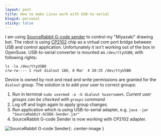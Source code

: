 ```yaml
---
layout: post
title: How to make Linux work with USB-to-serial
blogid: personal
sticky: false
---
```


I am using [SourceRabbit G-code sender](https://www.sourcerabbit.com/) to control my "Miyazaki" drawing bot.
The robot is using [CP2102](https://www.silabs.com/products/interface/usb-bridges/classic-usb-bridges/device.cp2102) chip as a virtual com port bridge between USB and control application.
Unfortunately it isn't working out of the box in OpenSuse. 
USB-to-serial converter is mounted as `/dev/ttyUSB0`, with following rights:

```
ls -la /dev/ttyUSB0
crw-rw---- 1 root dialout 188, 0 Mar  4 20:35 /dev/ttyUSB0
```
Device is owned by root and read and write permissions are granted for the `dialout` group.
The solution is to add your user to correct groups:
1. Run in terminal `sudo usermod -a -G dialout %username%`.
*Current user groups can be checked with `groups` command.*
2. Log off and login again to apply group changes. 
3. Run application which is using USB-to-serial adapter,
e.g. `java -jar "SourceRabbit-GCODE-Sender.jar"`
4. SourceRabbit G-code Sender is now working with CP2102 adapter.

![SourceRabbit G-code Sender]({{"/images/img/04-03-2018/SourceRabbit-G-code-Sender.png"|relative_url}}){: .center-image }
